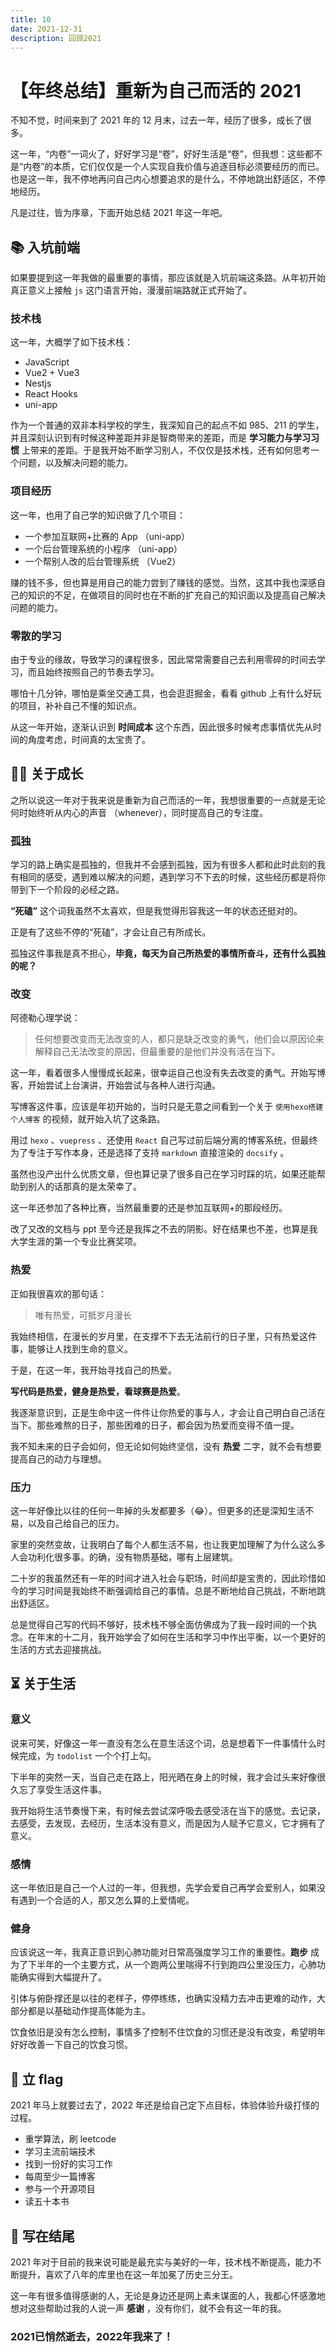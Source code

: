 ```yaml
---
title: 10
date: 2021-12-31
description: 回顾2021
---
```


# 【年终总结】重新为自己而活的 2021

不知不觉，时间来到了 2021 年的 12 月末，过去一年，经历了很多，成长了很多。

<!-- more -->

这一年，“内卷”一词火了，好好学习是“卷”，好好生活是“卷”，但我想：这些都不是“内卷”的本质，它们仅仅是一个人实现自我价值与追逐目标必须要经历的而已。也是这一年，我不停地再问自己内心想要追求的是什么，不停地跳出舒适区，不停地经历。

凡是过往，皆为序章，下面开始总结 2021 年这一年吧。

## 📚︎ 入坑前端

如果要提到这一年我做的最重要的事情，那应该就是入坑前端这条路。从年初开始真正意义上接触 `js` 这门语言开始，漫漫前端路就正式开始了。

### 技术栈

这一年，大概学了如下技术栈：

- JavaScript
- Vue2 + Vue3
- Nestjs
- React Hooks
- uni-app

作为一个普通的双非本科学校的学生，我深知自己的起点不如 985、211 的学生，并且深刻认识到有时候这种差距并非是智商带来的差距，而是 **学习能力与学习习惯** 上带来的差距。于是我开始不断学习别人，不仅仅是技术栈，还有如何思考一个问题，以及解决问题的能力。

### 项目经历

这一年，也用了自己学的知识做了几个项目：

- 一个参加互联网+比赛的 App （uni-app）
- 一个后台管理系统的小程序 （uni-app）
- 一个帮别人改的后台管理系统 （Vue2）

赚的钱不多，但也算是用自己的能力尝到了赚钱的感觉。当然，这其中我也深感自己的知识的不足，在做项目的同时也在不断的扩充自己的知识面以及提高自己解决问题的能力。

### 零散的学习

由于专业的缘故，导致学习的课程很多，因此常常需要自己去利用零碎的时间去学习，而且始终按照自己的节奏去学习。

哪怕十几分钟，哪怕是乘坐交通工具，也会逛逛掘金，看看 github 上有什么好玩的项目，补补自己不懂的知识点。

从这一年开始，逐渐认识到 **时间成本** 这个东西，因此很多时候考虑事情优先从时间的角度考虑，时间真的太宝贵了。

## 🏃‍♂ 关于成长

之所以说这一年对于我来说是重新为自己而活的一年，我想很重要的一点就是无论何时始终听从内心的声音 （whenever），同时提高自己的专注度。

### 孤独

学习的路上确实是孤独的，但我并不会感到孤独，因为有很多人都和此时此刻的我有相同的感受，遇到难以解决的问题，遇到学习不下去的时候，这些经历都是将你带到下一个阶段的必经之路。

**“死磕”** 这个词我虽然不太喜欢，但是我觉得形容我这一年的状态还挺对的。

正是有了这些不停的“死磕”，才会让自己有所成长。

孤独这件事我是真不担心，**毕竟，每天为自己所热爱的事情所奋斗，还有什么孤独的呢？**

### 改变

阿德勒心理学说：

> 任何想要改变而无法改变的人，都只是缺乏改变的勇气，他们会以原因论来解释自己无法改变的原因，但最重要的是他们并没有活在当下。

这一年，看着很多人慢慢成长起来，很幸运自己也没有失去改变的勇气。开始写博客，开始尝试上台演讲，开始尝试与各种人进行沟通。

写博客这件事，应该是年初开始的，当时只是无意之间看到一个关于 `使用hexo搭建个人博客` 的视频，就开始入坑了这条路。

用过 `hexo` 、`vuepress` 、还使用 `React` 自己写过前后端分离的博客系统，但最终为了专注于写作本身，还是选择了支持 `markdown` 直接渲染的 `docsify` 。

虽然也没产出什么优质文章，但也算记录了很多自己在学习时踩的坑，如果还能帮助到别人的话那真的是太荣幸了。

这一年还参加了各种比赛，当然最重要的还是参加互联网+的那段经历。

改了又改的文档与 ppt 至今还是我挥之不去的阴影。好在结果也不差，也算是我大学生涯的第一个专业比赛奖项。

### 热爱

正如我很喜欢的那句话：

> 唯有热爱，可抵岁月漫长

我始终相信，在漫长的岁月里，在支撑不下去无法前行的日子里，只有热爱这件事，能够让人找到生命的意义。

于是，在这一年，我开始寻找自己的热爱。

**写代码是热爱，健身是热爱，看球赛是热爱**。

我逐渐意识到，正是生命中这一件件让你热爱的事与人，才会让自己明白自己活在当下。那些难熬的日子，那些困难的日子，都会因为热爱而变得不值一提。

我不知未来的日子会如何，但无论如何始终坚信，没有 **热爱** 二字，就不会有想要提高自己的动力与理想。

### 压力

这一年好像比以往的任何一年掉的头发都要多（😂）。但更多的还是深知生活不易，以及自己给自己的压力。

家里的突然变故，让我明白了每个人都生活不易，也让我更加理解了为什么这么多人会功利化很多事。的确，没有物质基础，哪有上层建筑。

二十岁的我虽然还有一年的时间才进入社会与职场，时间却是宝贵的，因此珍惜如今的学习时间是我始终不断强调给自己的事情。总是不断地给自己挑战，不断地跳出舒适区。

总是觉得自己写的代码不够好，技术栈不够全面仿佛成为了我一段时间的一个执念。在年末的十二月，我开始学会了如何在生活和学习中作出平衡，以一个更好的生活的方式去迎接挑战。

## ⏳ 关于生活

### 意义

说来可笑，好像这一年一直没有怎么在意生活这个词，总是想着下一件事情什么时候完成，为 `todolist` 一个个打上勾。

下半年的突然一天，当自己走在路上，阳光晒在身上的时候，我才会过头来好像很久忘了享受生活这件事。

我开始将生活节奏慢下来，有时候去尝试深呼吸去感受活在当下的感觉。去记录，去感受，去发现，去经历，生活本没有意义，而是因为人赋予它意义，它才拥有了意义。

### 感情

这一年依旧是自己一个人过的一年，但我想，先学会爱自己再学会爱别人，如果没有遇到一个合适的人，那又怎么算的上爱情呢。

### 健身

应该说这一年，我真正意识到心肺功能对日常高强度学习工作的重要性。**跑步** 成为了下半年的一个主要方式，从一个跑两公里喘得不行到跑四公里没压力，心肺功能确实得到大幅提升了。

引体与俯卧撑还是以往的老样子，停停练练，也确实没精力去冲击更难的动作，大部分都是以基础动作提高体能为主。

饮食依旧是没有怎么控制，事情多了控制不住饮食的习惯还是没有改变，希望明年好好改善一下自己的饮食习惯。

## 📝 立 flag

2021 年马上就要过去了，2022 年还是给自己定下点目标，体验体验升级打怪的过程。

- 重学算法，刷 leetcode
- 学习主流前端技术
- 找到一份好的实习工作
- 每周至少一篇博客
- 参与一个开源项目
- 读五十本书

## 🧭 写在结尾

2021 年对于目前的我来说可能是最充实与美好的一年，技术栈不断提高，能力不断提升，喜欢了八年的库里也在这一年加冕了历史三分王。

这一年有很多值得感谢的人，无论是身边还是网上素未谋面的人，我都心怀感激地想对这些帮助过我的人说一声 **感谢** ，没有你们，就不会有这一年的我。

<h3>2021已悄然逝去，2022年我来了！</h3>
